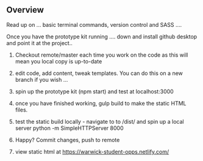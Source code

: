 ## Overview

Read up on ... basic terminal commands, version control and SASS ....

Once you have the prototype kit running .... down and install github desktop and point it at the project..

1. Checkout remote/master each time you work on the code as this will mean you local copy is up-to-date

2. edit code, add content, tweak templates. You can do this on a new branch if you wish ...

3. spin up the prototype kit (npm start) and test at localhost:3000

4. once you have finished working, gulp build to make the static HTML files.

5. test the static build locally - navigate to to /dist/ and spin up a local server python -m SimpleHTTPServer 8000

6. Happy? Commit changes, push to remote

7. view static html at https://warwick-student-opps.netlify.com/
